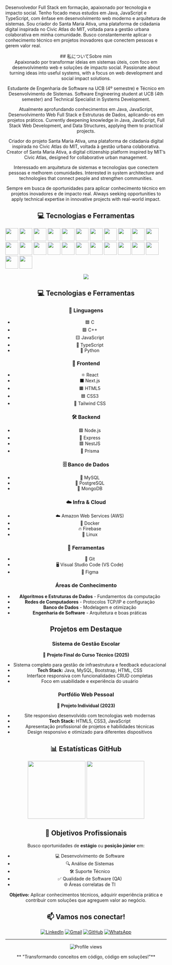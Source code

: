 Desenvolvedor Full Stack em formação, apaixonado por tecnologia e impacto social. Tenho focado meus estudos em Java, JavaScript e TypeScript, com ênfase em desenvolvimento web moderno e arquitetura de sistemas. Sou criador do Santa Maria Ativa, uma plataforma de cidadania digital inspirada no Civic Atlas do MIT, voltada para a gestão urbana colaborativa em minha comunidade. Busco constantemente aplicar o conhecimento técnico em projetos inovadores que conectem pessoas e gerem valor real.

<div align="center"> ## 私についてSobre mim

<div align="center">
Apaixonado por transformar ideias em sistemas úteis, com foco em desenvolvimento web e soluções de impacto social.
Passionate about turning ideas into useful systems, with a focus on web development and social impact solutions.

Estudante de Engenharia de Software na UCB (4º semestre) e Técnico em Desenvolvimento de Sistemas.
Software Engineering student at UCB (4th semester) and Technical Specialist in Systems Development.

Atualmente aprofundando conhecimentos em Java, JavaScript, Desenvolvimento Web Full Stack e Estruturas de Dados, aplicando-os em projetos práticos.
Currently deepening knowledge in Java, JavaScript, Full Stack Web Development, and Data Structures, applying them to practical projects.

Criador do projeto Santa Maria Ativa, uma plataforma de cidadania digital inspirada no Civic Atlas do MIT, voltada à gestão urbana colaborativa.
Creator of Santa Maria Ativa, a digital citizenship platform inspired by MIT’s Civic Atlas, designed for collaborative urban management.

Interessado em arquitetura de sistemas e tecnologias que conectem pessoas e melhorem comunidades.
Interested in system architecture and technologies that connect people and strengthen communities.

Sempre em busca de oportunidades para aplicar conhecimento técnico em projetos inovadores e de impacto real.
Always seeking opportunities to apply technical expertise in innovative projects with real-world impact.

## 💻 Tecnologias e Ferramentas

<p align="left">
  <!-- Linguagens -->
  <img src="https://cdn.jsdelivr.net/gh/devicons/devicon/icons/c/c-original.svg" width="40" height="40"/>
  <img src="https://cdn.jsdelivr.net/gh/devicons/devicon/icons/cplusplus/cplusplus-original.svg" width="40" height="40"/>
  <img src="https://cdn.jsdelivr.net/gh/devicons/devicon/icons/typescript/typescript-original.svg" width="40" height="40"/>
  <img src="https://cdn.jsdelivr.net/gh/devicons/devicon/icons/javascript/javascript-original.svg" width="40" height="40"/>
  <img src="https://cdn.jsdelivr.net/gh/devicons/devicon/icons/python/python-original.svg" width="40" height="40"/>

  <!-- Frontend -->
  <img src="https://cdn.jsdelivr.net/gh/devicons/devicon/icons/react/react-original.svg" width="40" height="40"/>
  <img src="https://cdn.jsdelivr.net/gh/devicons/devicon/icons/nextjs/nextjs-original.svg" width="40" height="40"/>
  <img src="https://cdn.jsdelivr.net/gh/devicons/devicon/icons/html5/html5-original.svg" width="40" height="40"/>
  <img src="https://cdn.jsdelivr.net/gh/devicons/devicon/icons/css3/css3-original.svg" width="40" height="40"/>
  <img src="https://cdn.jsdelivr.net/gh/devicons/devicon/icons/tailwindcss/tailwindcss-original.svg" width="40" height="40"/>

  <!-- Backend -->
  <img src="https://cdn.jsdelivr.net/gh/devicons/devicon/icons/nodejs/nodejs-original.svg" width="40" height="40"/>
  <img src="https://cdn.jsdelivr.net/gh/devicons/devicon/icons/express/express-original-wordmark.svg" width="40" height="40"/>
  <img src="https://cdn.jsdelivr.net/gh/devicons/devicon/icons/nestjs/nestjs-original.svg" width="40" height="40"/>
  <img src="https://cdn.jsdelivr.net/gh/devicons/devicon/icons/prisma/prisma-original.svg" width="40" height="40"/>

  <!-- Banco de dados -->
  <img src="https://cdn.jsdelivr.net/gh/devicons/devicon/icons/mysql/mysql-original.svg" width="40" height="40"/>
  <img src="https://cdn.jsdelivr.net/gh/devicons/devicon/icons/postgresql/postgresql-original.svg" width="40" height="40"/>
  <img src="https://cdn.jsdelivr.net/gh/devicons/devicon/icons/mongodb/mongodb-original.svg" width="40" height="40"/>

  <!-- Infra & Cloud -->
  <img src="https://cdn.jsdelivr.net/gh/devicons/devicon/icons/amazonwebservices/amazonwebservices-original.svg" width="40" height="40"/>
  <img src="https://cdn.jsdelivr.net/gh/devicons/devicon/icons/docker/docker-original.svg" width="40" height="40"/>
  <img src="https://cdn.jsdelivr.net/gh/devicons/devicon/icons/firebase/firebase-plain.svg" width="40" height="40"/>
  <img src="https://cdn.jsdelivr.net/gh/devicons/devicon/icons/linux/linux-original.svg" width="40" height="40"/>

  <!-- Ferramentas -->
  <img src="https://cdn.jsdelivr.net/gh/devicons/devicon/icons/git/git-original.svg" width="40" height="40"/>
  <img src="https://cdn.jsdelivr.net/gh/devicons/devicon/icons/vscode/vscode-original.svg" width="40" height="40"/>
  <img src="https://cdn.jsdelivr.net/gh/devicons/devicon/icons/figma/figma-original.svg" width="40" height="40"/>
</p>


<p align="center">
  <img src="https://github-profile-trophy.vercel.app/?username=brunoestevaooliveira&theme=darkhub&column=8&margin-w=15&margin-h=15"/>
</p>

## 💻 Tecnologias e Ferramentas

### 🔹 Linguagens
- 🟦 C  
- 🟪 C++  
- 🟨 JavaScript  
- 🔷 TypeScript  
- 🐍 Python  

### 🎨 Frontend
- ⚛️ React  
- ⬛ Next.js  
- 🟧 HTML5  
- 🟦 CSS3  
- 🌈 Tailwind CSS  

### 🛠 Backend
- 🟩 Node.js  
- 🚂 Express  
- 🟥 NestJS  
- 🔗 Prisma  

### 🗄 Banco de Dados
- 🐬 MySQL  
- 🐘 PostgreSQL  
- 🍃 MongoDB  

### ☁️ Infra & Cloud
- ☁️ Amazon Web Services (AWS)  
- 🐳 Docker  
- 🔥 Firebase  
- 🐧 Linux  

### 🧰 Ferramentas
- 🔧 Git  
- 🖥️ Visual Studio Code (VS Code)  
- 🎨 Figma  

###  Áreas de Conhecimento
- **Algoritmos e Estruturas de Dados** - Fundamentos da computação
- **Redes de Computadores** - Protocolos TCP/IP e configuração
- **Banco de Dados** - Modelagem e otimização
- **Engenharia de Software** - Arquitetura e boas práticas

##  Projetos em Destaque

### Sistema de Gestão Escolar
🎯 **Projeto Final do Curso Técnico (2025)**
- Sistema completo para gestão de infraestrutura e feedback educacional
- **Tech Stack:** Java, MySQL, Bootstrap, HTML, CSS
- Interface responsiva com funcionalidades CRUD completas
- Foco em usabilidade e experiência do usuário

### Portfólio Web Pessoal
💼 **Projeto Individual (2023)**
- Site responsivo desenvolvido com tecnologias web modernas
- **Tech Stack:** HTML5, CSS3, JavaScript
- Apresentação profissional de projetos e habilidades técnicas
- Design responsivo e otimizado para diferentes dispositivos

## 📊 Estatísticas GitHub

<div align="center">
  <img height="180em" src="https://github-readme-stats.vercel.app/api?username=brunoestevaooliveira&show_icons=true&theme=dark&include_all_commits=true&count_private=true"/>
  <img height="180em" src="https://github-readme-stats.vercel.app/api/top-langs/?username=brunoestevaooliveira&layout=compact&langs_count=7&theme=dark"/>
</div>

## 🎯 Objetivos Profissionais

Busco oportunidades de **estágio** ou **posição júnior** em:
- 💻 Desenvolvimento de Software
- 🔍 Análise de Sistemas  
- 🛠️ Suporte Técnico
- ✅ Qualidade de Software (QA)
- 🌐 Áreas correlatas de TI

**Objetivo:** Aplicar conhecimentos técnicos, adquirir experiência prática e contribuir com soluções que agreguem valor ao negócio.

## 📫 Vamos nos conectar!

<div align="center">
  
[![LinkedIn](https://img.shields.io/badge/-LinkedIn-0077B5?style=for-the-badge&logo=linkedin&logoColor=white)](https://www.linkedin.com/in/bruno-estev%C3%A3o-oliveira/)
[![Gmail](https://img.shields.io/badge/-Gmail-D14836?style=for-the-badge&logo=gmail&logoColor=white)](mailto:ylhito0307@gmail.com)
[![GitHub](https://img.shields.io/badge/-GitHub-181717?style=for-the-badge&logo=github&logoColor=white)](https://github.com/brunoestevaooliveira)
[![WhatsApp](https://img.shields.io/badge/-WhatsApp-25D366?style=for-the-badge&logo=whatsapp&logoColor=white)](https://wa.me/5561995468156)

</div>

---

<div align="center">
  <img src="https://komarev.com/ghpvc/?username=brunoestevaooliveira&color=blue&style=flat-square&label=Profile+Views" alt="Profile views" />
  
  ** "Transformando conceitos em código, código em soluções!"**
</div>
